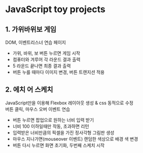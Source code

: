 # JavaScript toy projects
 
## 1. 가위바위보 게임
DOM, 이벤트리스너 연습 페이지
+ 가위, 바위, 보 버튼 누르면 게임 시작
+ 컴퓨터와 겨루어 각 라운드 결과 출력
+ 5 라운드 끝나면 최종 결과 출력
+ 버튼 누를 때마다 이미지 변경, 버튼 트랜지션 적용

## 2. 에치 어 스케치
JavaScript만을 이용해 Flexbox 레이아웃 생성 & css 동적으로 수정 <br/>
버튼 클릭, 마우스 오버 이벤트 연습
+ 버튼 누르면 팝업으로  원하는 너비 입력 받기
+ 너비 100 이하일때만 작동, 초과하면 리턴
+ 입력받은 너비만큼의 픽셀을 가진 정사각형 그림판 생성
+ 마우스 지나가면(mouseover 이벤트) 랜덤한 색상으로 배경 색 변경
+ 버튼 다시 누르면 화면 초기화, 두번째 스케치 시작
